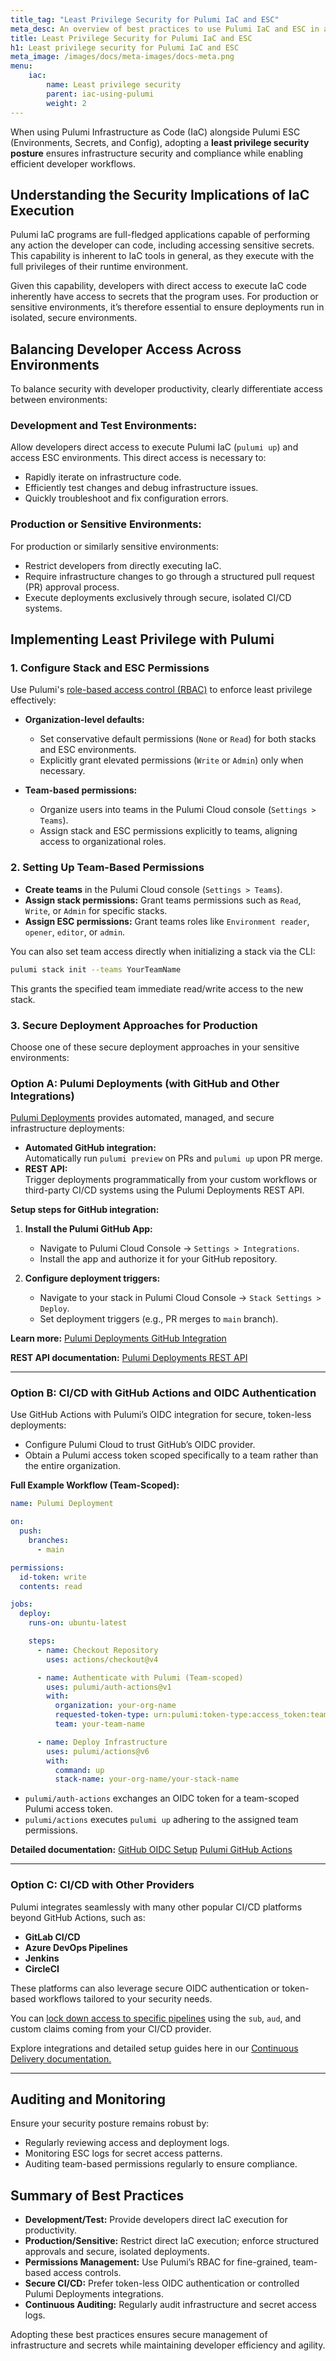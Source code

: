 ```yaml
---
title_tag: "Least Privilege Security for Pulumi IaC and ESC"
meta_desc: An overview of best practices to use Pulumi IaC and ESC in a least privilege environment
title: Least Privilege Security for Pulumi IaC and ESC
h1: Least privilege security for Pulumi IaC and ESC
meta_image: /images/docs/meta-images/docs-meta.png
menu:
    iac:
        name: Least privilege security
        parent: iac-using-pulumi
        weight: 2
---
```


When using Pulumi Infrastructure as Code (IaC) alongside Pulumi ESC (Environments, Secrets, and Config), adopting a **least privilege security posture** ensures infrastructure security and compliance while enabling efficient developer workflows.

## Understanding the Security Implications of IaC Execution

Pulumi IaC programs are full-fledged applications capable of performing any action the developer can code, including accessing sensitive secrets. This capability is inherent to IaC tools in general, as they execute with the full privileges of their runtime environment.

Given this capability, developers with direct access to execute IaC code inherently have access to secrets that the program uses. For production or sensitive environments, it’s therefore essential to ensure deployments run in isolated, secure environments.

## Balancing Developer Access Across Environments

To balance security with developer productivity, clearly differentiate access between environments:

### Development and Test Environments:

Allow developers direct access to execute Pulumi IaC (`pulumi up`) and access ESC environments. This direct access is necessary to:

- Rapidly iterate on infrastructure code.
- Efficiently test changes and debug infrastructure issues.
- Quickly troubleshoot and fix configuration errors.

### Production or Sensitive Environments:

For production or similarly sensitive environments:

- Restrict developers from directly executing IaC.
- Require infrastructure changes to go through a structured pull request (PR) approval process.
- Execute deployments exclusively through secure, isolated CI/CD systems.

## Implementing Least Privilege with Pulumi

### 1. Configure Stack and ESC Permissions

Use Pulumi's [role-based access control (RBAC)](/docs/pulumi-cloud/access-management/teams/) to enforce least privilege effectively:

- **Organization-level defaults:**
  - Set conservative default permissions (`None` or `Read`) for both stacks and ESC environments.
  - Explicitly grant elevated permissions (`Write` or `Admin`) only when necessary.

- **Team-based permissions:**
  - Organize users into teams in the Pulumi Cloud console (`Settings > Teams`).
  - Assign stack and ESC permissions explicitly to teams, aligning access to organizational roles.

### 2. Setting Up Team-Based Permissions

- **Create teams** in the Pulumi Cloud console (`Settings > Teams`).
- **Assign stack permissions:** Grant teams permissions such as `Read`, `Write`, or `Admin` for specific stacks.
- **Assign ESC permissions:** Grant teams roles like `Environment reader`, `opener`, `editor`, or `admin`.

You can also set team access directly when initializing a stack via the CLI:

```bash
pulumi stack init --teams YourTeamName
```

This grants the specified team immediate read/write access to the new stack.

### 3. Secure Deployment Approaches for Production

Choose one of these secure deployment approaches in your sensitive environments:

### Option A: Pulumi Deployments (with GitHub and Other Integrations)

[Pulumi Deployments](/docs/pulumi-cloud/deployments/) provides automated, managed, and secure infrastructure deployments:

- **Automated GitHub integration:**  
  Automatically run `pulumi preview` on PRs and `pulumi up` upon PR merge.
- **REST API:**  
  Trigger deployments programmatically from your custom workflows or third-party CI/CD systems using the Pulumi Deployments REST API.

**Setup steps for GitHub integration:**

1. **Install the Pulumi GitHub App:**
   - Navigate to Pulumi Cloud Console → `Settings > Integrations`.
   - Install the app and authorize it for your GitHub repository.

2. **Configure deployment triggers:**
   - Navigate to your stack in Pulumi Cloud Console → `Stack Settings > Deploy`.
   - Set deployment triggers (e.g., PR merges to `main` branch).

**Learn more:** [Pulumi Deployments GitHub Integration](https://www.pulumi.com/docs/iac/using-pulumi/continuous-delivery/github-app/)

**REST API documentation:** [Pulumi Deployments REST API](https://www.pulumi.com/docs/pulumi-cloud/deployments/rest-api/)

---

### Option B: CI/CD with GitHub Actions and OIDC Authentication

Use GitHub Actions with Pulumi’s OIDC integration for secure, token-less deployments:

- Configure Pulumi Cloud to trust GitHub’s OIDC provider.
- Obtain a Pulumi access token scoped specifically to a team rather than the entire organization.

**Full Example Workflow (Team-Scoped):**

```yaml
name: Pulumi Deployment

on:
  push:
    branches:
      - main

permissions:
  id-token: write
  contents: read

jobs:
  deploy:
    runs-on: ubuntu-latest

    steps:
      - name: Checkout Repository
        uses: actions/checkout@v4

      - name: Authenticate with Pulumi (Team-scoped)
        uses: pulumi/auth-actions@v1
        with:
          organization: your-org-name
          requested-token-type: urn:pulumi:token-type:access_token:team
          team: your-team-name

      - name: Deploy Infrastructure
        uses: pulumi/actions@v6
        with:
          command: up
          stack-name: your-org-name/your-stack-name
```

- `pulumi/auth-actions` exchanges an OIDC token for a team-scoped Pulumi access token.
- `pulumi/actions` executes `pulumi up` adhering to the assigned team permissions.

**Detailed documentation:**
[GitHub OIDC Setup](https://www.pulumi.com/docs/pulumi-cloud/access-management/oidc-client/github/)
[Pulumi GitHub Actions](https://www.pulumi.com/docs/iac/using-pulumi/continuous-delivery/github-actions/)

---

### Option C: CI/CD with Other Providers

Pulumi integrates seamlessly with many other popular CI/CD platforms beyond GitHub Actions, such as:

- **GitLab CI/CD**
- **Azure DevOps Pipelines**
- **Jenkins**
- **CircleCI**

These platforms can also leverage secure OIDC authentication or token-based workflows tailored to your security needs.

You can [lock down access to specific pipelines](https://www.pulumi.com/docs/pulumi-cloud/access-management/oidc/client/#configure-the-authorization-policies) using the `sub`, `aud`, and custom claims coming from your CI/CD provider.

Explore integrations and detailed setup guides here in our [Continuous Delivery documentation.](https://www.pulumi.com/docs/iac/using-pulumi/continuous-delivery/)

---

## Auditing and Monitoring

Ensure your security posture remains robust by:

- Regularly reviewing access and deployment logs.
- Monitoring ESC logs for secret access patterns.
- Auditing team-based permissions regularly to ensure compliance.

## Summary of Best Practices

- **Development/Test:** Provide developers direct IaC execution for productivity.
- **Production/Sensitive:** Restrict direct IaC execution; enforce structured approvals and secure, isolated deployments.
- **Permissions Management:** Use Pulumi’s RBAC for fine-grained, team-based access controls.
- **Secure CI/CD:** Prefer token-less OIDC authentication or controlled Pulumi Deployments integrations.
- **Continuous Auditing:** Regularly audit infrastructure and secret access logs.

Adopting these best practices ensures secure management of infrastructure and secrets while maintaining developer efficiency and agility.
